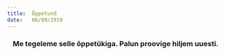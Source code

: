 ```yaml
---
title:  Õppetund
date:   06/09/2019
---
```


### <center>Me tegeleme selle õppetükiga. Palun proovige hiljem uuesti.</center>